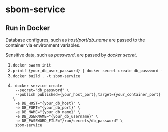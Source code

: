 # sbom-service


## Run in Docker

Database configures, such as *host/port/db_name* are passed to the container via
environment variables.

Sensitive data, such as *password*, are passed by *docker secret*.

1. `docker swarm init`
2. `printf {your_db_user_password} | docker secret create db_password -`
3. `docker build . -t sbom-service`
4. ```
    docker service create 
    --secret="db_password" \
    --publish published={your_host_port},target={your_container_port} \
    -e DB_HOST="{your_db_host}" \
    -e DB_PORT="{your_db_port}" \
    -e DB_NAME="{your_db_name}" \
    -e DB_USERNAME="{your_db_username}" \
    -e DB_PASSWORD_FILE="/run/secrets/db_password" \
    sbom-service
    ```
